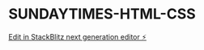# SUNDAYTIMES-HTML-CSS

[Edit in StackBlitz next generation editor ⚡️](https://stackblitz.com/~/github.com/223877540-KC-Mashele/SUNDAYTIMES-HTML-CSS)